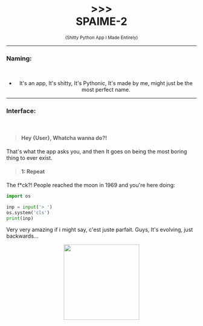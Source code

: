 # <div align="center">>>><br>SPAIME-2‌</div>
<div align="center"><sup>(Shitty Python App I Made Entirely)</sup></div>

---

### Naming:
<br/>

- <div align="center">It's an app, It's shitty, It's Pythonic, It's made by me, might just be the most perfect name.</div>

---

### Interface:
<br/>

> #### Hey {User}, Whatcha wanna do?!

That's what the app asks you, and then It goes on being the most boring thing to ever exist.

> #### 1: Repeat

The f*ck?!
People reached the moon in 1969 and you're here doing:
```py
import os

inp = input('> ')
os.system('cls')
print(inp)
```
Very very amazing if i might say, c'est juste parfait.
Guys, It's evolving, just backwards...
<div align="center"><img width="200" src="https://i.kym-cdn.com/entries/icons/mobile/000/032/479/Screen_Shot_2020-01-17_at_1.25.27_PM.jpg"/></div>